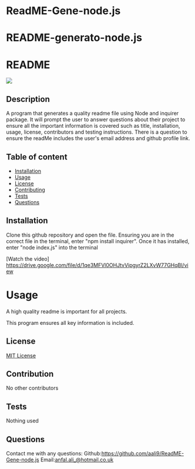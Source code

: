 # ReadME-Gene-node.js

# README-generato-node.js

# README

  <img src="https://img.shields.io/badge/LICENSE-MIT-blue.svg">

## Description

A program that generates a quality readme file using Node and inquirer package.
It will prompt the user to answer questions about their project to ensure all
the important information is covered such as title, installation, usage, license,
contributors and testing instructions.
There is a question to ensure the readMe includes the user's email address and github profile link.

## Table of content

- [Installation](#installation)
- [Usage](#usage)
- [License](#license)
- [Contributing](#contributing)
- [Tests](#tests)
- [Questions](#questions)

## Installation

Clone this github repository and open the file. Ensuring you are in the correct file in the terminal, enter "npm install inquirer". Once it has installed, enter "node index.js" into the terminal

[Watch the video]  https://drive.google.com/file/d/1qe3MFVl0OHJtvVipgyrZ2LXvW77GHqBl/view

# Usage

A high quality readme is important for all projects.

This program ensures all key information is included.

## License

[MIT License]()

## Contribution

No other contributors

## Tests

Nothing used

## Questions

Contact me with any questions:
Github:https://github.com/aali9/ReadME-Gene-node.js
Email:anfal.ali_@hotmail.co.uk